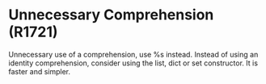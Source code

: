 # Unnecessary Comprehension (R1721)

Unnecessary use of a comprehension, use %s instead. Instead of using an
identity comprehension, consider using the list, dict or set
constructor. It is faster and simpler.
